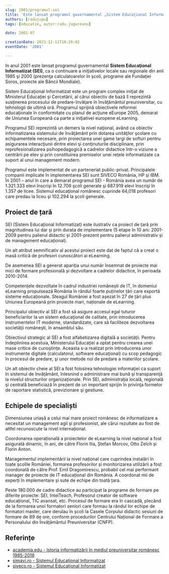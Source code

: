 ```yaml
---
slug: 2001/programul-sei
title: 'Este lansat programul guvernamental „Sistem Educaţional Informatizat” (SEI)'
authors: [radujugu]
tags: [educatie, autor:radu.jugureanu]

date: 2001-07

creationDate: 2023-12-11T18:29:02
eventDate: '2001'

---
```


In anul 2001 este lansat programul guvernamental  **Sistem Educaţional
Informatizat (SEI)**, ca o continuare a
iniţiativelor locale sau regionale din anii 1985 şi 2000
(prezenţa calculatoarelor în şcoli, programe ale
Fundaţiei Soros, proiecte ale Băncii Mondiale).

<!-- truncate -->

Sistem Educaţional Informatizat este un program complex iniţiat de
Ministerul Educaţiei şi Cercetării, al
cărui obiectiv de bază îl reprezintă susţinerea procesului de
predare-învăţare în învăţământul preuniversitar, cu
tehnologii de ultimă oră. Programul sprijină obiectivele reformei
educaţionale în conformitate cu planul de
acţiune eEurope 2005, demarat de Uniunea Europeană ca parte a
iniţiativei europene eLearning.

Programul SEI reprezintă un demers la nivel naţional, având
ca obiectiv
informatizarea sistemului de învăţământ prin dotarea unităţilor
şcolare cu echipamentele necesare, prin
proiectarea unei game largi de softuri pentru asigurarea interacţiunii
dintre elevi şi conţinuturile disciplinare,
prin reprofesionalizarea psihopedagogică a cadrelor didactice
într-o viziune a centrării pe elev şi prin
constituirea premiselor unei reţele informatizate ca suport al
unui management modern.

Programul este implementat de un parteneriat public-privat.
Principalele companii implicate în
implementarea SEI sunt SIVECO România, HP şi IBM. În 2001 –
anul în care a demarat programul SEI -
România avea un număr de 1.321.333 elevi înscrişi în 12.709 şcoli
generale şi 687.919 elevi înscrişi în 1.357
de licee. Sistemul educaţional românesc cuprinde 64,018 profesori
care predau la liceu şi 102.294 la şcoli
generale.

## Proiect de țară

SEI (Sistem Educațional Informatizat) este ilustrativ ca proiect
de țară prin magnitudinea lui dar și prin
durata de implementare (5 etape în 10 ani: 2001-2009 pentru palierul
didactic și 2001-prezent pentru palierul
administrativ și de management educațional).

Un alt atribut semnificativ al acestui proiect este dat de faptul
că a creat o masă critică de profesori
cunoscători ai eLearning.

De asemenea SEI a generat apariția unui număr însemnat de proiecte
mai mici de formare profesională și
dezvoltare a cadrelor didactice, în perioada 2010-2014.

Competențele dezvoltate în cadrul industriei românești de IT,
în domeniul eLearning propulsează România
în rândul foarte puținelor țări care exportă sisteme educaționale.
Steagul României a fost așezat în 27 de țări
plus Uniunea Europeană prin proiecte mari, naționale de eLearning.

Principalul obiectiv al SEI a fost să asigure accesul egal tuturor
beneficiarilor la un sistem educaţional de
calitate, prin introducerea instrumentelor IT moderne, standardizate,
care să faciliteze dezvoltarea societăţii
româneşti, în ansamblul său.

Obiectivul strategic al SEI a fost alfabetizarea digitală a societăţii.
Pentru îndeplinirea acestuia, Ministerului
Educaţiei a optat pentru crearea unei mase critice de cunoştinţe.
Aceasta s-a realizat prin introducerea unor
instrumente digitale (calculatorul, software educaţional) cu scop
pedagogic în procesul de predare, şi unor
metode noi de predare a materiilor şcolare.

Un alt obiectiv cheie al SEI a fost folosirea tehnologiei
informaţiei ca suport în sistemul de învăţământ,
înlesnind o administrare mai bună şi transparenţă la nivelul
structurilor organizaţionale. Prin SEI, administraţia
locală, regională şi centrală beneficiază în prezent de un
important sprijin în privinţa formelor de raportare
statistică, previzionare şi gestiune.

## Echipele de specialiști

Dimensiunea uriașă a celui mai mare proiect românesc
de informatizare a necesitat un management agil și
profesionist, ale cărui rezultate au fost de altfel
recunoscute la nivel internațional.

Coordonarea operațională a proiectelor de eLearning la nivel
național a fost asigurată dinamic, în ani, de
către Florin Ilia, Ștefan Morcov, Otto Zelch și Florin Anton.

Managementul implementării la nivel național care cuprindea
instalări în toate școlile României, formarea
profesorilor și monitorizarea utilizării a fost coordonată de
către Prof. Emil Dragomirescu, probabil cel mai
performant manager de proiecte de IT educațional din România.
A coordonat mii de experți în implementare
și sute de echipe din toată țara.

Peste 180.000 de cadre didactice au participat la programe de
formare pe diferite proiecte: SEI, IntelTeach,
Profesorul creator de software educațional, TIC avansat, etc.
Procesul de formare era în cascadă, plecând de la
formarea unoi formatori seniori care formau la rândul lor
echipe de formatori master, care derulau în școli la
Casele Corpului didactic sesiuni de formare de 89 de ore,
conform procedurilor Centrului Național de Formare
a Personalului din Învățământul Preuniversitar (CNFP).

## Referințe

- [academia.edu - Istoria informatizării în mediul preuniversitar românesc 1985-2018](https://www.academia.edu/43375781/Istoria_informatizării_în_mediul_preuniversitar_românesc_1985_2018)
- [simavi.ro - Sistemul Educaţional Informatizat](https://www.simavi.ro/ro/sistemul-educationa-informatizat-sei)
- [siveco.ro - Sistemul Educaţional Informatizat](http://www.siveco.ro/ro/despre-siveco-romania/studii-de-caz/sei)
